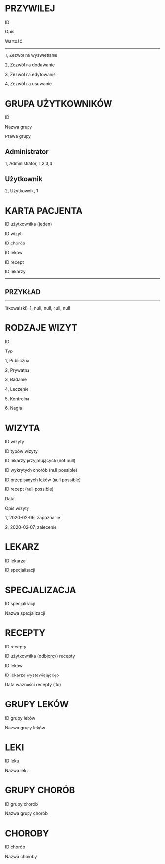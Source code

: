 PRZYWILEJ
=

ID

Opis

Wartość

---

1, Zezwól na wyświetlanie

2, Zezwól na dodawanie

3, Zezwól na edytowanie

4, Zezwól na usuwanie

GRUPA UŻYTKOWNIKÓW
=

ID

Nazwa grupy

Prawa grupy

Administrator
-

1, Administrator, 1,2,3,4

Użytkownik
-

2, Użytkownik, 1

KARTA PACJENTA
=

ID użytkownika (jeden)

ID wizyt

ID chorób

ID leków

ID recept

ID lekarzy

---
PRZYKŁAD
-
---
1(kowalski), 1, null, null, null, null

RODZAJE WIZYT
=

ID

Typ

1, Publiczna

2, Prywatna

3, Badanie

4, Leczenie

5, Kontrolna

6, Nagła

WIZYTA
=

ID wizyty

ID typów wizyty

ID lekarzy przyjmujących (not null)

ID wykrytych chorób (null possible)

ID przepisanych leków (null possible)

ID recept (null possible)

Data

Opis wizyty

1, 2020-02-06, zapoznanie

2, 2020-02-07, zalecenie

LEKARZ
=

ID lekarza

ID specjalizacji

SPECJALIZACJA
=

ID specjalizacji

Nazwa specjalizacji

RECEPTY
=

ID recepty

ID użytkownika (odbiorcy) recepty

ID leków

ID lekarza wystawiającego

Data ważności recepty (do)

GRUPY LEKÓW
=

ID grupy leków

Nazwa grupy leków

LEKI
=

ID leku

Nazwa leku

GRUPY CHORÓB
=

ID grupy chorób

Nazwa grupy chorób

CHOROBY
=

ID chorób

Nazwa choroby
